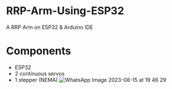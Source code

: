# RRP-Arm-Using-ESP32
A RRP Arm on ESP32 &amp; Arduino IDE 

# Components
- ESP32
- 2 continuous servos
- 1 stepper (NEMA)
  ![WhatsApp Image 2023-08-15 at 19 46 29](https://github.com/AdelHashem/RRP-Arm-Using-ESP32/assets/96683697/86aecf76-7f4c-44cc-a6c5-4c9458806763)
 
